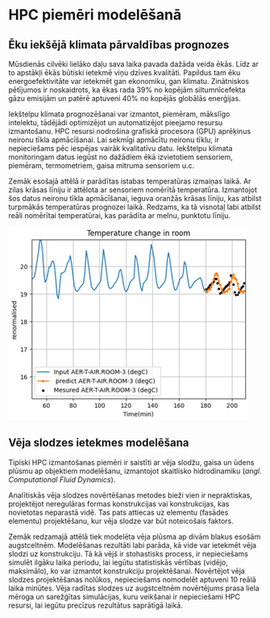 # HPC piemēri modelēšanā

## Ēku iekšējā klimata pārvaldības prognozes 

Mūsdienās cilvēki lielāko daļu sava laika pavada dažāda veida ēkās. Līdz ar to apstākļi ēkās būtiski ietekmē viņu dzīves kvalitāti.
Papildus tam ēku energoefektivitāte var ietekmēt gan ekonomiku, gan klimatu. Zinātniskos pētījumos ir noskaidrots, ka ēkas rada 39% no kopējām siltumnīcefekta gāzu emisijām un patērē aptuveni 40% no kopējās globālās enerģijas. 

Iekštelpu klimata prognozēšanai var izmantot, piemēram, mākslīgo intelektu, tādējādi optimizējot un automatizējot pieejamo resursu izmantošanu. HPC resursi nodrošina grafiskā procesora (GPU) aprēķinus neironu tīkla apmācīšanai. Lai sekmīgi apmācītu neironu tīklu, ir nepieciešams pēc iespējas vairāk kvalitatīvu datu. Iekštelpu klimata monitoringam datus iegūst no dažādiem ēkā izvietotiem sensoriem, piemēram, termometriem, gaisa mitruma sensoriem u.c.

Zemāk esošajā attēlā ir parādītas istabas temperatūras izmaiņas laikā. Ar zilas krāsas līniju ir attēlota ar sensoriem nomērītā temperatūra. Izmantojot šos datus neironu tīkla apmācīšanai, ieguva oranžās krāsas līniju, kas atbilst turpmākās temperatūras prognozei laikā. Redzams, ka tā visnotaļ labi atbilst reāli nomērītai temperatūrai, kas parādīta ar melnu, punktotu līniju.

![Temperatūras prognozēšana](https://github.com/viktorszagorskis/hpc-pamati/blob/main/pix/PiemersEkas.PNG?raw=true)
<!-- :include-image: pix/piemers-ekas.png {fit: true, title: "Temperatūras prognozēšana"} -->

 
## Vēja slodzes ietekmes modelēšana 

Tipiski HPC izmantošanas piemēri ir saistīti ar vēja slodžu, gaisa un ūdens plūsmu ap objektiem modelēšanu, izmantojot skaitlisko hidrodinamiku (*angl. Computational Fluid Dynamics*). 

Analītiskās vēja slodzes novērtēšanas metodes bieži vien ir nepraktiskas, projektējot neregulāras formas konstrukcijas vai konstrukcijas, kas novietotas neparastā vidē. Tas pats attiecas uz elementu (fasādes elementu) projektēšanu, kur vēja slodze var būt noteicošais faktors.

Zemāk redzamajā attēlā tiek modelēta vēja plūsma ap divām blakus esošām augstceltnēm. Modelēšanas rezultāti labi parāda, kā vide var ietekmēt vēja slodzi uz konstrukciju. Tā kā vējš ir stohastisks process, ir nepieciešams simulēt ilgāku laika periodu, lai iegūtu statistiskās vērtības (vidējo, maksimālo), ko var izmantot konstrukciju projektēšanai. Novērtējot vēja slodzes projektēšanas nolūkos, nepieciešams nomodelēt aptuveni 10 reālā laika minūtes. Vēja radītas slodzes uz augstceltnēm novērtējums prasa liela mēroga un sarežģītas simulācijas, kuru veikšanai ir nepieciešami HPC resursi, lai iegūtu precīzus rezultātus saprātīgā laikā.

<!-- ![Temperatūras prognozēšana](https://github.com/viktorszagorskis/hpc-pamati/blob/main/pix/PiemersVejs.png?raw=true) -->


<!-- <img src="https://github.com/viktorszagorskis/hpc-pamati/blob/main/pix/PiemersVejs.png" alt="Vēja slodzes prognozēšana" width="600"/> -->


<!-- :include-image: https://github.com/viktorszagorskis/hpc-pamati/blob/main/pix/PiemersVejs.png" {fit: true, title: "Vēja slodzes prognozēšana""} -->

